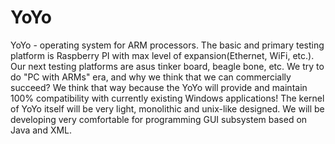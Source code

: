 # YoYo
YoYo - operating system for ARM processors. The basic and primary testing platform is Raspberry PI with max level of expansion(Ethernet, WiFi, etc.). Our next testing platforms are asus tinker board, beagle bone, etc. We try to do "PC with ARMs" era, and why we think that we can commercially succeed? We think that way because the YoYo will provide and maintain 100% compatibility with currently existing Windows applications! The kernel of YoYo itself will be very light, monolithic and unix-like designed. We will be developing very comfortable for programming GUI subsystem based on Java and XML.
